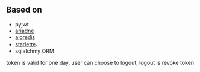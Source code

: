 ## Based on

- pyjwt
- [ariadne](https://github.com/mirumee/ariadne)
- [aioredis](https://github.com/aio-libs/aioredis)
- [starlette](https://github.com/encode/starlette)、
- sqlalchmy ORM

token is valid for one day, user can choose to logout, logout is revoke token
